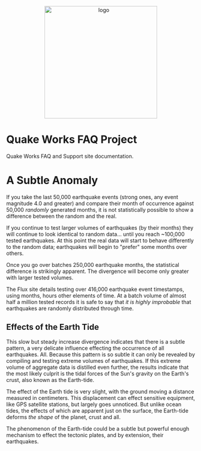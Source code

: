 <p align="center">
  <img src="https://craton.sfo2.cdn.digitaloceanspaces.com/media/img/branding/hero/deep-hero.png" alt="logo" width="300">
</p>

# Quake Works FAQ Project

Quake Works FAQ and Support site documentation.

# A Subtle Anomaly

If you take the last 50,000 earthquake events (strong ones, any event magnitude 4.0 and greater) and compare their month of occurrence against 50,000 *randomly* generated months, it is not statistically possible to show a difference between the random and the real.

If you continue to test larger volumes of earthquakes (by their months) they will continue to look identical to random data… until you reach ~100,000 tested earthquakes. At this point the real data will start to behave differently to the random data; earthquakes will begin to "prefer" some months over others.

Once you go over batches 250,000 earthquake months, the statistical difference is strikingly apparent. The divergence will become only greater with larger tested volumes.

The Flux site details testing over 416,000 earthquake event timestamps, using months, hours other elements of time. At a batch volume of almost half a million tested records it is safe to say that *it is highly improbable* that earthquakes are randomly distributed through time.

## Effects of the Earth Tide

This slow but steady increase divergence indicates that there is a subtle pattern, a very delicate influence effecting the occurrence of all earthquakes. All. Because this pattern is so subtle it can only be revealed by compiling and testing extreme volumes of earthquakes. If this extreme volume of aggregate data is distilled even further, the results indicate that the most likely culprit is the tidal forces of the Sun's gravity on the Earth's crust, also known as the Earth-tide.

The effect of the Earth tide is very slight, with the ground moving a distance measured in centimeters. This displacement can effect sensitive equipment, like GPS satellite stations, but largely goes unnoticed. But unlike ocean tides, the effects of which are apparent just on the surface, the Earth-tide deforms *the shape* of the planet, crust and all.

The phenomenon of the Earth-tide could be a subtle but powerful enough mechanism to effect the tectonic plates, and by extension, their earthquakes.
